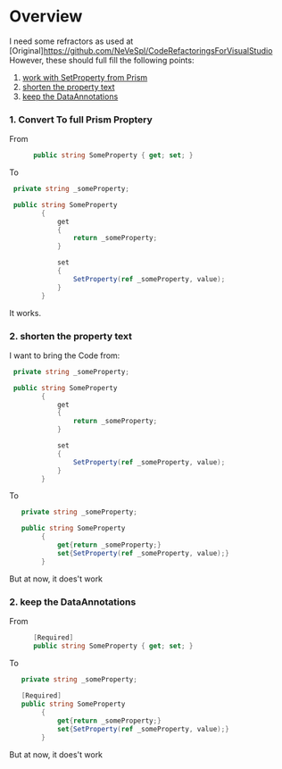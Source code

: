 
# Overview
I need some refractors as used at [Original]https://github.com/NeVeSpl/CodeRefactoringsForVisualStudio However, these should full fill the following points:

1. [work with SetProperty from Prism](#ConvertToFullPrismWpfProperty)
2. [shorten the property text](#ShortenThePropertyText)
3. [keep the DataAnnotations](#KeepTheDataAnnotations)

### <a name="ConvertToFullPrismWpfProperty"></a>1. Convert To full Prism Proptery
From
```C#
      public string SomeProperty { get; set; }  
```

To

```C#
 private string _someProperty;

 public string SomeProperty
        {
            get
            {
                return _someProperty;
            }

            set
            {
                SetProperty(ref _someProperty, value);
            }
        }

```
It works.

### <a name="ShortenThePropertyText"></a>2. shorten the property text
I want to bring the Code from:
```C#
 private string _someProperty;

 public string SomeProperty
        {
            get
            {
                return _someProperty;
            }

            set
            {
                SetProperty(ref _someProperty, value);
            }
        }

```
To
```C#
   private string _someProperty;

   public string SomeProperty
        {
            get{return _someProperty;}
            set{SetProperty(ref _someProperty, value);}
        }

```
But at now, it does't work

### <a name="KeepTheDataAnnotations"></a>2. keep the DataAnnotations

From
```C#
      [Required]
      public string SomeProperty { get; set; }  
```

To
```C#
   private string _someProperty;
   
   [Required]
   public string SomeProperty
        {
            get{return _someProperty;}
            set{SetProperty(ref _someProperty, value);}
        }

```
But at now, it does't work
